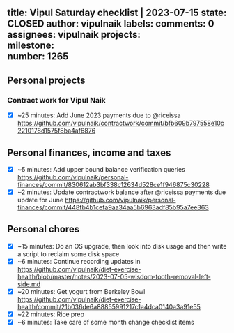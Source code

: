 title:	Vipul Saturday checklist | 2023-07-15
state:	CLOSED
author:	vipulnaik
labels:	
comments:	0
assignees:	vipulnaik
projects:	
milestone:	
number:	1265
--
## Personal projects

### Contract work for Vipul Naik

- [x] ~25 minutes: Add June 2023 payments due to @riceissa https://github.com/vipulnaik/contractwork/commit/bfb609b797558e10c2210178d1575f8ba4af6876

## Personal finances, income and taxes

- [x] ~5 minutes: Add upper bound balance verification queries https://github.com/vipulnaik/personal-finances/commit/830612ab3bf338c12634d528ce1f946875c30228
- [x] ~2 minutes: Update contractwork balance after @riceissa payments due update for June https://github.com/vipulnaik/personal-finances/commit/448fb4b1cefa9aa34aa5b6963adf85b95a7ee363

## Personal chores

- [x] ~15 minutes: Do an OS upgrade, then look into disk usage and then write a script to reclaim some disk space
- [x] ~6 minutes: Continue recording updates in https://github.com/vipulnaik/diet-exercise-health/blob/master/notes/2023-07-05-wisdom-tooth-removal-left-side.md
- [x] ~20 minutes: Get yogurt from Berkeley Bowl https://github.com/vipulnaik/diet-exercise-health/commit/21b036de6a88855991217c1a4dca0140a3a91e55
- [x] ~22 minutes: Rice prep
- [x] ~6 minutes: Take care of some month change checklist items 
